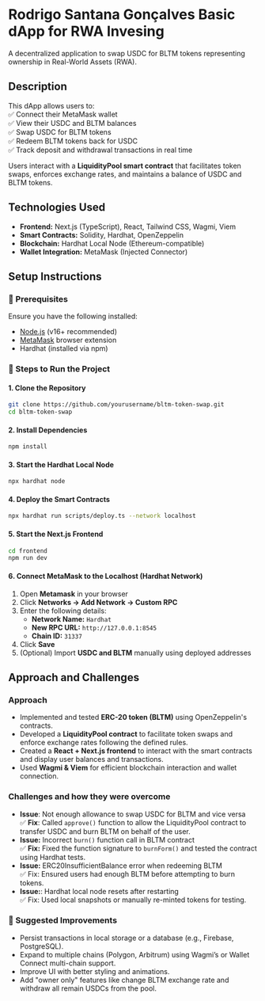 # Rodrigo Santana Gonçalves Basic dApp for RWA Invesing
A decentralized application to swap USDC for BLTM tokens representing ownership in Real-World Assets (RWA).

## Description
This dApp allows users to:  
✅ Connect their MetaMask wallet  
✅ View their USDC and BLTM balances  
✅ Swap USDC for BLTM tokens  
✅ Redeem BLTM tokens back for USDC  
✅ Track deposit and withdrawal transactions in real time  

Users interact with a **LiquidityPool smart contract** that facilitates token swaps, enforces exchange rates, and maintains a balance of USDC and BLTM tokens.  

## Technologies Used
- **Frontend:** Next.js (TypeScript), React, Tailwind CSS, Wagmi, Viem  
- **Smart Contracts:** Solidity, Hardhat, OpenZeppelin  
- **Blockchain:** Hardhat Local Node (Ethereum-compatible)  
- **Wallet Integration:** MetaMask (Injected Connector) 

## Setup Instructions

### 📌 Prerequisites  
Ensure you have the following installed:  
- [Node.js](https://nodejs.org/) (v16+ recommended)  
- [MetaMask](https://metamask.io/) browser extension  
- Hardhat (installed via npm)  

### 🚀 Steps to Run the Project  

#### 1️. Clone the Repository  
```bash
git clone https://github.com/yourusername/bltm-token-swap.git
cd bltm-token-swap
```

#### 2. Install Dependencies  
```bash
npm install
```

#### 3. Start the Hardhat Local Node  
```bash
npx hardhat node
```

#### 4. Deploy the Smart Contracts  
```bash
npx hardhat run scripts/deploy.ts --network localhost
```

#### 5. Start the Next.js Frontend  
```bash
cd frontend
npm run dev
```

#### 6️. Connect MetaMask to the Localhost (Hardhat Network)
1. Open **Metamask** in your browser
1. Click **Networks → Add Network → Custom RPC**
1. Enter the following details:
   - **Network Name:** `Hardhat`
   - **New RPC URL:** `http://127.0.0.1:8545`
   - **Chain ID:** `31337`
1. Click **Save**
1. (Optional) Import **USDC and BLTM** manually using deployed addresses

## Approach and Challenges

### Approach
- Implemented and tested **ERC-20 token (BLTM)** using OpenZeppelin's contracts.
- Developed a **LiquidityPool contract** to facilitate token swaps and enforce exchange rates following the defined rules.
- Created a **React + Next.js frontend** to interact with the smart contracts and display user balances and transactions.
- Used **Wagmi & Viem** for efficient blockchain interaction and wallet connection.

### Challenges and how they were overcome
- **Issue**: Not enough allowance to swap USDC for BLTM and vice versa  
✅ **Fix**: Called `approve()` function to allow the LiquidityPool contract to transfer USDC and burn BLTM on behalf of the user.
- **Issue:** Incorrect `burn()` function call in BLTM contract  
✅ **Fix:** Fixed the function signature to `burnForm()` and tested the contract using Hardhat tests.
- **Issue:** ERC20InsufficientBalance error when redeeming BLTM  
✅ Fix: Ensured users had enough BLTM before attempting to burn tokens.
- **Issue:**: Hardhat local node resets after restarting  
✅ Fix: Used local snapshots or manually re-minted tokens for testing.

### 🔮 Suggested Improvements
- Persist transactions in local storage or a database (e.g., Firebase, PostgreSQL).
- Expand to multiple chains (Polygon, Arbitrum) using Wagmi’s or Wallet Connect multi-chain support.
- Improve UI with better styling and animations.
- Add "owner only" features like change BLTM exchange rate and withdraw all remain USDCs from the pool.
